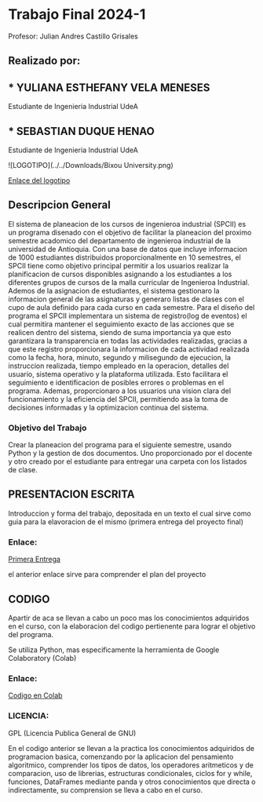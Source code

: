 # **Trabajo Final 2024-1**
Profesor: Julian Andres Castillo Grisales
## Realizado por:
## * YULIANA ESTHEFANY VELA MENESES 
Estudiante de Ingenieria Industrial UdeA
## * SEBASTIAN DUQUE HENAO
Estudiante de Ingenieria Industrial UdeA

![LOGOTIPO](../../Downloads/Bixou University.png)

[Enlace del logotipo](https://www.canva.com/design/DAGHZmNTqsM/n1Yz8Hyx6slj3yEKHNLuIQ/edit?utm_content=DAGHZmNTqsM&utm_campaign=designshare&utm_medium=link2&utm_source=sharebutton)



## Descripcion General
El sistema de planeacion de los cursos de ingenieroa industrial (SPCII) es un programa disenado con el objetivo de facilitar la planeacion del proximo semestre acadomico del departamento de ingenieroa industrial de la universidad de Antioquia. Con una base de datos que incluye informacion de 1000 estudiantes distribuidos proporcionalmente en 10 semestres, el SPCII tiene como objetivo principal permitir a los usuarios realizar la planificacion de cursos disponibles asignando a los estudiantes a los diferentes grupos de cursos de la malla curricular de Ingenieroa Industrial. Ademos de la asignacion de estudiantes, el sistema gestionaro la informacion general de las asignaturas y generaro listas de clases con el cupo de aula definido para cada curso en cada semestre.
Para el diseño del programa el SPCII implementara un sistema de registro(log de eventos) el cual permitira mantener el seguimiento exacto de las acciones que se realicen dentro del sistema, siendo de suma importancia ya que esto garantizara la transparencia en todas las actividades realizadas, gracias a que este registro proporcionara la informacion de cada actividad realizada como la fecha, hora, minuto, segundo y milisegundo de ejecucion, la instruccion realizada,  tiempo empleado en la operacion, detalles del usuario,  sistema operativo y la plataforma utilizada. Esto facilitara el seguimiento e identificacion de posibles errores o problemas en el programa. Ademas, proporcionaro a los usuarios una vision clara del funcionamiento y la eficiencia del SPCII, permitiendo asa la toma de decisiones informadas y la optimizacion continua del sistema.


### Objetivo del Trabajo
Crear la planeacion del programa para el siguiente semestre, usando Python y la gestion de dos
documentos. Uno proporcionado por el docente y otro creado por el estudiante para entregar una
carpeta con los listados de clase.


## PRESENTACION ESCRITA
Introduccion y forma del trabajo, depositada en un texto el cual sirve como guia para la elavoracion de el mismo (primera entrega del proyecto final)
### Enlace: 
[Primera Entrega](https://docs.google.com/document/d/1wq9bzQ0uf-SbEWkSAYcFSFx27PXXIara6ZQC7dPxOHE/edit?usp=sharing)
 
el anterior enlace sirve para comprender el plan del proyecto

## CODIGO
Apartir de aca se llevan a cabo un poco mas los conocimientos adquiridos en el curso, con la elaboracion del codigo pertienente para lograr el objetivo del programa.

Se utiliza Python, mas especificamente la herramienta de Google Colaboratory   (Colab)
### Enlace:
[Codigo en Colab](https://colab.research.google.com/drive/18qRrVGk1k_3ZeivZxXUoIrX9rPIWo7ZU?usp=sharing)

### LICENCIA:
GPL (Licencia Publica General de GNU)


En el codigo anterior se llevan a la practica los conocimientos adquiridos de programacion basica, comenzando por la aplicacion del pensamiento algoritmico, comprender los tipos de datos, los operadores aritmeticos y de comparacion, uso de librerias, estructuras condicionales, ciclos for y while, funciones, DataFrames mediante panda y otros conocimientos que directa o indirectamente, su comprension se lleva a cabo en el curso.

